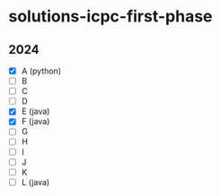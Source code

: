 # solutions-icpc-first-phase

## 2024

- [x] A (python)
- [ ] B
- [ ] C
- [ ] D
- [x] E (java)
- [x] F (java)
- [ ] G
- [ ] H
- [ ] I
- [ ] J
- [ ] K
- [ ] L (java)
